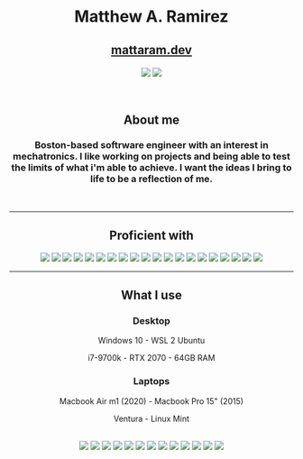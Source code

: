 <div align="center">
    <h1>Matthew A. Ramirez</h1>
    <h2><a href="https://www.mattaram.dev">mattaram.dev</a></h2>
    <img align="center" src="https://github-readme-stats.vercel.app/api?username=mars-1002&hide=stars,issues&include_all_commits=true&count_private=true&show_icons=true&theme=transparent" />
    <img align="center" src="https://github-readme-stats.vercel.app/api/top-langs/?username=mars-1002&layout=compact&theme=transparent" />
    <br><br><br> 
    <h2>About me</h2>
    <h3>Boston-based softrware engineer with an interest in mechatronics. I like working on projects and being able to test the limits of what i'm able to achieve. I want the ideas I bring to life to be a reflection of me.</h3>
    <br>
    <hr>
    <h2>Proficient with</h2>
    <div>
        <img src="https://img.shields.io/badge/Windows-0078D6?style=for-the-badge&logo=windows&logoColor=white">
        <img src="https://img.shields.io/badge/mac%20os-000000?style=for-the-badge&logo=macos&logoColor=F0F0F0">
        <img src="https://img.shields.io/badge/html5-%23E34F26.svg?style=for-the-badge&logo=html5&logoColor=white">
        <img src="https://img.shields.io/badge/java-%23ED8B00.svg?style=for-the-badge&logo=openjdk&logoColor=white">
        <img src="https://img.shields.io/badge/css3-%231572B6.svg?style=for-the-badge&logo=css3&logoColor=white">
        <img src="https://img.shields.io/badge/javascript-%23323330.svg?style=for-the-badge&logo=javascript&logoColor=%23F7DF1E">
        <img src="https://img.shields.io/badge/react-%2320232a.svg?style=for-the-badge&logo=react&logoColor=%2361DAFB">
        <img src="https://img.shields.io/badge/node.js-6DA55F?style=for-the-badge&logo=node.js&logoColor=white">
        <img src="https://img.shields.io/badge/python-3670A0?style=for-the-badge&logo=python&logoColor=ffdd54">
        <img src="https://img.shields.io/badge/jquery-%230769AD.svg?style=for-the-badge&logo=jquery&logoColor=white">
        <img src="https://img.shields.io/badge/django-%23092E20.svg?style=for-the-badge&logo=django&logoColor=white">
        <img src="https://img.shields.io/badge/postgres-%23316192.svg?style=for-the-badge&logo=postgresql&logoColor=white">
        <img src="https://img.shields.io/badge/MongoDB-%234ea94b.svg?style=for-the-badge&logo=mongodb&logoColor=white">
        <img src="https://img.shields.io/badge/AWS-%23FF9900.svg?style=for-the-badge&logo=amazon-aws&logoColor=white">
        <img src="https://img.shields.io/badge/git-%23F05033.svg?style=for-the-badge&logo=git&logoColor=white">
        <img src="https://img.shields.io/badge/Postman-FF6C37?style=for-the-badge&logo=postman&logoColor=white">
        <img src="https://img.shields.io/badge/netlify-%23000000.svg?style=for-the-badge&logo=netlify&logoColor=#00C7B7">
        <img src="https://img.shields.io/badge/markdown-%23000000.svg?style=for-the-badge&logo=markdown&logoColor=white">
        <img src="https://img.shields.io/badge/heroku-%23430098.svg?style=for-the-badge&logo=heroku&logoColor=white">
        <img src ="https://img.shields.io/badge/docker-%230db7ed.svg?style=for-the-badge&logo=docker&logoColor=white">
    </div>
    <hr>
    <h2>What I use</h2>
    <div>
        <h3>Desktop</h3>
        <div>
            <p>Windows 10 - WSL 2 Ubuntu</p>
            <p>i7-9700k - RTX 2070 - 64GB RAM</p> 
        </div>
        <h3>Laptops</h3>
        <div>
            <p>Macbook Air m1 (2020) - Macbook Pro 15" (2015)</p>
            <p>Ventura - Linux Mint</p>
        </div>
    </div>
    <br>
    <div>
        <img src="https://img.shields.io/badge/Windows-0078D6?style=for-the-badge&logo=windows&logoColor=white">
        <img src="https://img.shields.io/badge/mac%20os-000000?style=for-the-badge&logo=macos&logoColor=F0F0F0">
        <img src="https://img.shields.io/badge/adobe%20photoshop-%2331A8FF.svg?style=for-the-badge&logo=adobe%20photoshop&logoColor=white">
        <img src="https://img.shields.io/badge/adobe%20illustrator-%23FF9A00.svg?style=for-the-badge&logo=adobe%20illustrator&logoColor=white">
        <img src="https://img.shields.io/badge/Adobe%20Premiere%20Pro-9999FF.svg?style=for-the-badge&logo=Adobe%20Premiere%20Pro&logoColor=white">
        <img src="https://img.shields.io/badge/Aseprite-FFFFFF?style=for-the-badge&logo=Aseprite&logoColor=#7D929E">
        <img src="https://img.shields.io/badge/blender-%23F5792A.svg?style=for-the-badge&logo=blender&logoColor=white">
        <img src="https://img.shields.io/badge/IntelliJIDEA-000000.svg?style=for-the-badge&logo=intellij-idea&logoColor=white">
        <img src="https://img.shields.io/badge/Obsidian-%23483699.svg?style=for-the-badge&logo=obsidian&logoColor=white">
        <img src="https://img.shields.io/badge/CLion-black?style=for-the-badge&logo=clion&logoColor=white">
        <img src="https://img.shields.io/badge/Visual%20Studio%20Code-0078d7.svg?style=for-the-badge&logo=visual-studio-code&logoColor=white">
        <img src="https://img.shields.io/badge/Notion-%23000000.svg?style=for-the-badge&logo=notion&logoColor=white">
        <img src="https://img.shields.io/badge/Discord-%235865F2.svg?style=for-the-badge&logo=discord&logoColor=white">
    </div>
</div>

